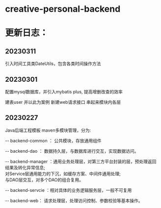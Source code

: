 # creative-personal-backend

# 更新日志：





## 20230311
引入时间工具类DateUtils，包含各类时间操作方法


## 20230301

配置mysql数据库，并引入mybatis plus, 提高增删改查的效率  

建表user 并以此为案例 新建web请求接口 串起来模块内各层




## 20230227 

Java后端工程模板  maven多模块管理，分为:

-- backend-common ： 公共模块，存放通用组件

-- backend-dao ： 数据持久层，与数据库进行交互，实现数据访问。

-- backend-manager ：通用业务处理层，对第三方平台封装的层，预处理返回结果及转化异常信息;   
                                 对Service层通用能力的下沉，如缓存方案、中间件通用处理;  
                                 与DAO层交互，对多个DAO的组合复用。

-- backend-servcie ：相对具体的业务逻辑服务层，一般不可复用

-- backend-web： 请求处理层，处理访问控制、参数校验等基本操作。




